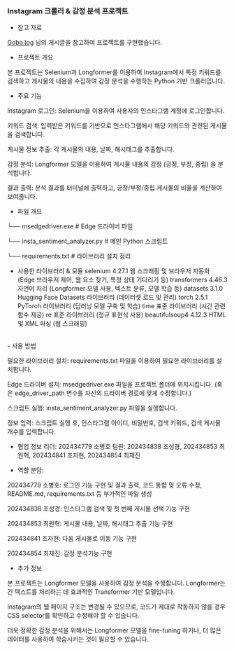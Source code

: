 ### Instagram 크롤러 & 감정 분석 프로젝트

- 참고 자료

[Gobo.log](https://velog.io/@xodbs6/Practice-%EC%9D%B8%EC%8A%A4%ED%83%80-%ED%81%AC%EB%A1%A4%EB%A7%81-%EC%B9%B4%EC%B9%B4%EC%98%A4-API-Counter) 님의 게시글을 참고하여 프로젝트를 구현했습니다.

- 프로젝트 개요

본 프로젝트는 Selenium과 Longformer를 이용하여 Instagram에서 특정 키워드를 검색하고 게시물의 내용을 수집하여 감정 분석을 수행하는 Python 기반 크롤러입니다.



- 주요 기능

Instagram 로그인: Selenium을 이용하여 사용자의 인스타그램 계정에 로그인합니다.

키워드 검색: 입력받은 키워드를 기반으로 인스타그램에서 해당 키워드와 관련된 게시물을 검색합니다.

게시물 정보 추출: 각 게시물의 내용, 날짜, 해시태그를 추출합니다.

감정 분석: Longformer 모델을 이용하여 게시물 내용의 감정 (긍정, 부정, 중립) 을 분석합니다.

결과 출력: 분석 결과를 터미널에 출력하고, 긍정/부정/중립 게시물의 비율을 계산하여 보여줍니다.


- 파일 개요

└── msedgedriver.exe  # Edge 드라이버 파일

└── insta_sentiment_analyzer.py           # 메인 Python 스크립트

└── requirements.txt          # 라이브러리 설치 정리

- 사용한 라이브러리 & 모듈
selenium	4.27.1	웹 스크래핑 및 브라우저 자동화 (Edge 브라우저 제어, 웹 요소 찾기, 특정 상태 기다리기 등)
transformers	4.46.3	자연어 처리 (Longformer 모델 사용, 텍스트 분류, 모델 학습 등)
datasets	3.1.0	Hugging Face Datasets 라이브러리 (데이터셋 로드 및 관리)
torch	2.5.1	PyTorch 라이브러리 (딥러닝 모델 구축 및 학습)
time		표준 라이브러리 (시간 관련 함수 제공)
re		표준 라이브러리 (정규 표현식 사용)
beautifulsoup4	4.12.3	HTML 및 XML 파싱 (웹 스크래핑)
<br>
- 사용 방법

필요한 라이브러리 설치: requirements.txt 파일을 이용하여 필요한 라이브러리를 설치합니다.

Edge 드라이버 설치:  msedgedriver.exe 파일을 프로젝트 폴더에 위치시킵니다. (혹은 edge_driver_path 변수를 자신의 드라이버 경로에 맞게 수정합니다.)

스크립트 실행: insta_sentiment_analyzer.py 파일을 실행합니다.

정보 입력: 스크립트 실행 후, 인스타그램 아이디, 비밀번호, 검색 키워드, 검색 게시물 개수를 입력합니다.



- 협업 정보
리더: 202434779 소병호
팀원: 202434838 조성경, 202434853 최원혁, 202434841 조자현, 202434854 최재진

- 역할 분담:

202434779 소병호: 로그인 기능 구현 및 결과 출력, 코드 통합 및 오류 수정, README.md, requirements.txt 등 부가적인 파일 생성

202434838 조성경: 인스타그램 검색 및 첫 번째 게시물 선택 기능 구현

202434853 최원혁: 게시물 내용, 날짜, 해시태그 추출 기능 구현

202434841 조자현: 다음 게시물로 이동 기능 구현

202434854 최재진: 감정 분석기능 구현


- 추가 정보

본 프로젝트는 Longformer 모델을 사용하여 감정 분석을 수행합니다. Longformer는 긴 텍스트를 처리하는 데 효과적인 Transformer 기반 모델입니다.

Instagram의 웹 페이지 구조는 변경될 수 있으므로, 코드가 제대로 작동하지 않을 경우 CSS selector를 확인하고 수정해야 할 수 있습니다.

더욱 정확한 감정 분석을 위해서는 Longformer 모델을 fine-tuning 하거나, 더 많은 데이터를 사용하여 학습시키는 것이 필요할 수 있습니다.

